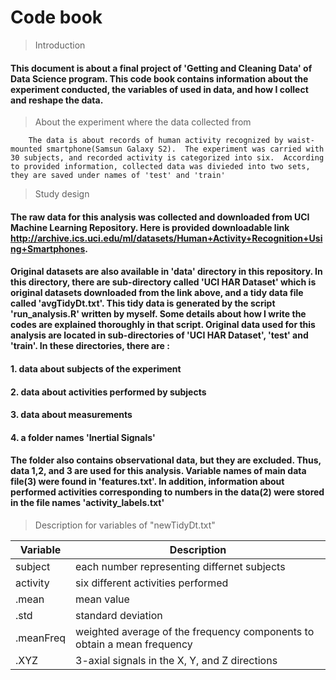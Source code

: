 # Code book


> Introduction

####        This document is about a final project of 'Getting and Cleaning Data' of Data Science program.  This code book contains information about the experiment conducted, the variables of used in data, and how I collect and reshape the data. 
        
> About the experiment where the data collected from
 
        The data is about records of human activity recognized by waist-mounted smartphone(Samsun Galaxy S2).  The experiment was carried with 30 subjects, and recorded activity is categorized into six.  According to provided information, collected data was divieded into two sets, they are saved under names of 'test' and 'train' 
        
> Study design
 
####        The raw data for this analysis was collected and downloaded from UCI Machine Learning Repository. Here is provided downloadable link http://archive.ics.uci.edu/ml/datasets/Human+Activity+Recognition+Using+Smartphones.  
####        Original datasets are also available in 'data' directory in this repository.  In this directory, there are sub-directory called 'UCI HAR Dataset' which is original datasets downloaded from the link above, and a tidy data file called 'avgTidyDt.txt'.  This tidy data is generated by the script 'run_analysis.R' written by myself.  Some details about how I write the codes are explained thoroughly in that script.  Original data used for this analysis are located in sub-directories of 'UCI HAR Dataset', 'test' and 'train'.  In these directories, there are :
####       1. data about subjects of the experiment
####       2. data about activities performed by subjects
####       3. data about measurements
####       4. a folder names 'Inertial Signals'
####       The folder also contains observational data, but they are excluded.  Thus, data 1,2, and 3 are used for this analysis.  Variable names of main data file(3) were found in 'features.txt'.  In addition, information about performed activities corresponding to numbers in the data(2) were stored in the file names 'activity_labels.txt'
        
> Description for variables of "newTidyDt.txt"

Variable        |Description
----------------|------------------------------------------------
subject         |each number representing differnet subjects
activity        |six different activities performed
.mean           |mean value
.std            |standard deviation
.meanFreq       |weighted average of the frequency components to obtain a mean frequency
.XYZ            |3-axial signals in the X, Y, and Z directions
